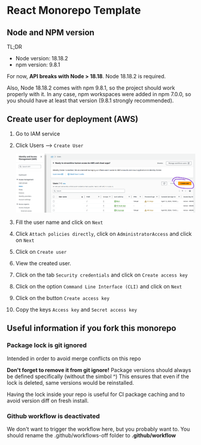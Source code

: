 # React Monorepo Template

## Node and NPM version

TL;DR

- Node version: 18.18.2
- npm version: 9.8.1

For now, **API breaks with Node > 18.18**. Node 18.18.2 is required.

Also, Node 18.18.2 comes with npm 9.8.1, so the project should work properly with it. In any case, npm workspaces were added in npm 7.0.0, so you should have at least that version (9.8.1 strongly recommended).

## Create user for deployment (AWS)

1. Go to IAM service
2. Click Users --> `Create User`

   ![image info](assets/create-user.png)

3. Fill the user name and click on `Next`
4. Click `Attach policies directly`, click on `AdministratorAccess` and click on `Next`
5. Click on `Create user`
6. View the created user.
7. Click on the tab `Security credentials` and click on `Create access key`
8. Click on the option `Command Line Interface (CLI)` and click on `Next`
9. Click on the button `Create access key`
10. Copy the keys `Access key` and `Secret access key`

## Useful information if you fork this monorepo

### Package lock is git ignored

Intended in order to avoid merge conflicts on this repo

**Don't forget to remove it from git ignore!**
Package versions should always be defined specifically (without the simbol ^)
This ensures that even if the lock is deleted, same versions would be reinstalled.

Having the lock inside your repo is useful for CI package caching and to avoid version diff on fresh install. 

### Github workflow is deactivated

We don't want to trigger the workflow here, but you probably want to.
You should rename the .github/workflows-off folder to **.github/workflow**
